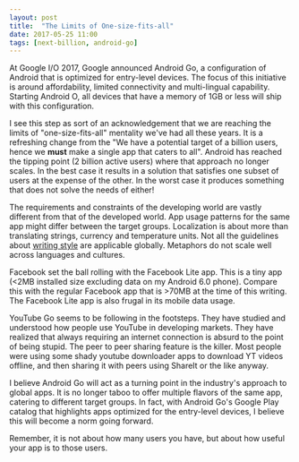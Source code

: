 ```yaml
---
layout: post
title:  "The Limits of One-size-fits-all"
date: 2017-05-25 11:00
tags: [next-billion, android-go]
---
```


At Google I/O 2017, Google announced Android Go, a  configuration of Android that is optimized for entry-level devices. The focus of this initiative is around affordability, limited connectivity and multi-lingual capability. Starting Android O, all devices that have a memory of 1GB or less will ship with this configuration.

I see this step as sort of an acknowledgement that we are reaching the limits of "one-size-fits-all" mentality we've had all these years. It is a refreshing change from the "We have a potential target of a billion users, hence we **must** make a single app that caters to all". Android has reached the tipping point (2 billion active users) where that approach no longer scales. In the best case it results in a solution that satisfies one subset of users at the expense of the other. In the worst case it produces something that does not solve the needs of either!

The requirements and constraints of the developing world are vastly different from that of the developed world. App usage patterns for the same app might differ between the target groups. Localization is about more than translating strings, currency and temperature units. Not all the guidelines about [writing style](https://material.io/guidelines/style/writing.html#) are applicable globally. Metaphors do not scale well across languages and cultures.

Facebook set the ball rolling with the Facebook Lite app. This is a tiny app (<2MB installed size excluding data on my Android 6.0 phone). Compare this with the regular Facebook app that is >70MB at the time of this writing. The Facebook Lite app is also frugal in its mobile data usage.

YouTube Go seems to be following in the footsteps. They have studied and understood how people use YouTube in developing markets. They have realized that always requiring an internet connection is absurd to the point of being stupid. The peer to peer sharing feature is the killer. Most people were using some shady youtube downloader apps to download YT videos offline, and then sharing it with peers using ShareIt or the like anyway.

I believe Android Go will act as a turning point in the industry's approach to global apps. It is no longer taboo to offer multiple flavors of the same app, catering to different target groups. In fact, with Android Go's Google Play catalog that highlights apps optimized for the entry-level devices, I believe this will become a norm going forward.

Remember, it is not about how many users you have, but about how useful your app is to those users.